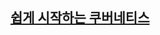 ## [쉽게 시작하는 쿠버네티스](https://github.com/leesh5000/TIL/tree/master/k8s/%EC%89%BD%EA%B2%8C%20%EC%8B%9C%EC%9E%91%ED%95%98%EB%8A%94%20%EC%BF%A0%EB%B2%84%EB%84%A4%ED%8B%B0%EC%8A%A4)
